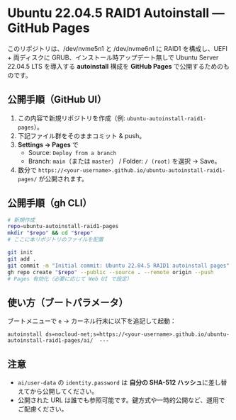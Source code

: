 # Ubuntu 22.04.5 RAID1 Autoinstall — GitHub Pages

このリポジトリは、/dev/nvme5n1 と /dev/nvme6n1 に RAID1 を構成し、UEFI + 両ディスクに GRUB、インストール時アップデート無しで Ubuntu Server 22.04.5 LTS を導入する **autoinstall** 構成を **GitHub Pages** で公開するためのものです。

## 公開手順（GitHub UI）
1. この内容で新規リポジトリを作成（例: `ubuntu-autoinstall-raid1-pages`）。
2. 下記ファイル群をそのままコミット & push。
3. **Settings → Pages** で
   - Source: `Deploy from a branch`
   - Branch: `main`（または `master`） / Folder: `/ (root)` を選択 → Save。
4. 数分で `https://<your-username>.github.io/ubuntu-autoinstall-raid1-pages/` が公開されます。

## 公開手順（gh CLI）
```bash
# 新規作成
repo=ubuntu-autoinstall-raid1-pages
mkdir "$repo" && cd "$repo"
# ここに本リポジトリのファイルを配置

git init
git add .
git commit -m "Initial commit: Ubuntu 22.04.5 RAID1 autoinstall pages"
gh repo create "$repo" --public --source . --remote origin --push
# Pages 有効化（必要に応じて Web UI で設定）
```

## 使い方（ブートパラメータ）
ブートメニューで `e` → カーネル行末に以下を追記して起動：

```
autoinstall ds=nocloud-net;s=https://<your-username>.github.io/ubuntu-autoinstall-raid1-pages/ai/  ---
```

## 注意
- `ai/user-data` の `identity.password` は **自分の SHA-512 ハッシュ**に差し替えてから公開してください。
- 公開された URL は誰でも参照可能です。鍵方式や一時的公開など、運用でご配慮ください。